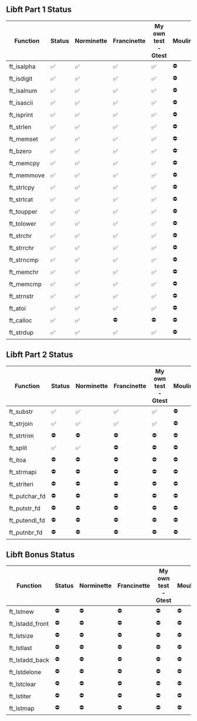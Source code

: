 
## Libft Part 1 Status
| Function | Status | Norminette | Francinette | My own test - Gtest | Moulinette
| --- | --- | --- | --- |--- | --- |
| ft_isalpha | ✅ | ✅ | ✅ | ✅ | ⛔️ |
| ft_isdigit | ✅ | ✅ | ✅ | ✅ | ⛔️ |
| ft_isalnum | ✅ | ✅ | ✅ | ✅ | ⛔️ |
| ft_isascii | ✅ | ✅ | ✅ | ✅ | ⛔️ |
| ft_isprint | ✅ | ✅ | ✅ | ✅ | ⛔️ |
| ft_strlen | ✅ | ✅ | ✅ | ✅ | ⛔️ |
| ft_memset | ✅ | ✅ | ✅ | ✅ | ⛔️ |
| ft_bzero | ✅ | ✅ | ✅ | ✅ | ⛔️ |
| ft_memcpy | ✅ | ✅ | ✅ | ✅ | ⛔️ |
| ft_memmove | ✅ | ✅ | ✅ | ✅ | ⛔️ |
| ft_strlcpy | ✅ | ✅ | ✅ | ✅ | ⛔️ |
| ft_strlcat | ✅ | ✅ | ✅ | ✅ | ⛔️ |
| ft_toupper | ✅ | ✅ | ✅ | ✅ | ⛔️ |
| ft_tolower | ✅ | ✅ | ✅ | ✅ | ⛔️ |
| ft_strchr | ✅ | ✅ | ✅ | ✅ | ⛔️ |
| ft_strrchr | ✅ | ✅ | ✅ | ✅ | ⛔️ |
| ft_strncmp | ✅ | ✅ | ✅ | ✅ | ⛔️ |
| ft_memchr | ✅ | ✅ | ✅ | ✅ | ⛔️ |
| ft_memcmp | ✅ | ✅ | ✅ | ✅ | ⛔️ |
| ft_strnstr | ✅ | ✅ | ✅ | ✅ | ⛔️ |
| ft_atoi | ✅ | ✅ | ✅ | ✅ | ⛔️ |
| ft_calloc | ✅ | ✅ | ⛔️ | ⛔️ | ⛔️ |
| ft_strdup | ✅ | ✅ | ✅ | ✅ | ⛔️ |

## Libft Part 2 Status
| Function | Status | Norminette | Francinette | My own test - Gtest | Moulinette
| --- | --- | --- | --- |--- | --- |
| ft_substr | ✅ | ✅ | ✅ | ✅ | ⛔️ |
| ft_strjoin | ✅ | ✅ | ✅ | ✅ | ⛔️ |
| ft_strtrim | ⛔️ | ⛔️ | ⛔️ | ⛔️ | ⛔️ |
| ft_split | ✅ | ✅ | ⛔️ | ⛔️ | ⛔️ |
| ft_itoa | ⛔️ | ⛔️ | ⛔️ | ⛔️ | ⛔️ |
| ft_strmapi | ⛔️ | ⛔️ | ⛔️ | ⛔️ | ⛔️ |
| ft_striteri | ⛔️ | ⛔️ | ⛔️ | ⛔️ | ⛔️ |
| ft_putchar_fd | ⛔️ | ⛔️ | ⛔️ | ⛔️ | ⛔️ |
| ft_putstr_fd | ⛔️ | ⛔️ | ⛔️ | ⛔️ | ⛔️ |
| ft_putendl_fd | ⛔️ | ⛔️ | ⛔️ | ⛔️ | ⛔️ |
| ft_putnbr_fd | ⛔️ | ⛔️ | ⛔️ | ⛔️ | ⛔️ |

## Libft Bonus Status
| Function | Status | Norminette | Francinette | My own test - Gtest | Moulinette
| --- | --- | --- | --- |--- | --- |
| ft_lstnew | ⛔️ | ⛔️ | ⛔️ | ⛔️ | ⛔️ |
| ft_lstadd_front | ⛔️ | ⛔️ | ⛔️ | ⛔️ | ⛔️ |
| ft_lstsize | ⛔️ | ⛔️ | ⛔️ | ⛔️ | ⛔️ |
| ft_lstlast | ⛔️ | ⛔️ | ⛔️ | ⛔️ | ⛔️ |
| ft_lstadd_back | ⛔️ | ⛔️ | ⛔️ | ⛔️ | ⛔️ |
| ft_lstdelone | ⛔️ | ⛔️ | ⛔️ | ⛔️ | ⛔️ |
| ft_lstclear | ⛔️ | ⛔️ | ⛔️ | ⛔️ | ⛔️ |
| ft_lstiter | ⛔️ | ⛔️ | ⛔️ | ⛔️ | ⛔️ |
| ft_lstmap | ⛔️ | ⛔️ | ⛔️ | ⛔️ | ⛔️ |
